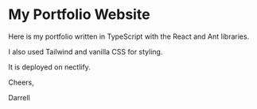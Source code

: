 # My Portfolio Website

Here is my portfolio written in TypeScript with the React and Ant libraries. 

I also used Tailwind and vanilla CSS for styling.

It is deployed on nectlify.

Cheers,

Darrell
